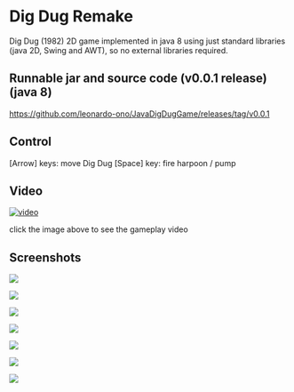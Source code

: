 # Dig Dug Remake

Dig Dug (1982) 2D game implemented in java 8 using just standard libraries (java 2D, Swing and AWT), so no external libraries required.


## Runnable jar and source code (v0.0.1 release) (java 8)

https://github.com/leonardo-ono/JavaDigDugGame/releases/tag/v0.0.1


## Control

[Arrow] keys: move Dig Dug
[Space] key: fire harpoon / pump


## Video

[![video](http://img.youtube.com/vi/lSkefcrfpsw/0.jpg)](http://www.youtube.com/watch?v=lSkefcrfpsw)

click the image above to see the gameplay video


## Screenshots

![](https://raw.githubusercontent.com/leonardo-ono/JavaDigDugGame/master/screenshots/screenshot_0.png)

![](https://raw.githubusercontent.com/leonardo-ono/JavaDigDugGame/master/screenshots/screenshot_1.png)

![](https://raw.githubusercontent.com/leonardo-ono/JavaDigDugGame/master/screenshots/screenshot_2.png)

![](https://raw.githubusercontent.com/leonardo-ono/JavaDigDugGame/master/screenshots/screenshot_3.png)

![](https://raw.githubusercontent.com/leonardo-ono/JavaDigDugGame/master/screenshots/screenshot_4.png)

![](https://raw.githubusercontent.com/leonardo-ono/JavaDigDugGame/master/screenshots/screenshot_5.png)

![](https://raw.githubusercontent.com/leonardo-ono/JavaDigDugGame/master/screenshots/screenshot_6.png)

